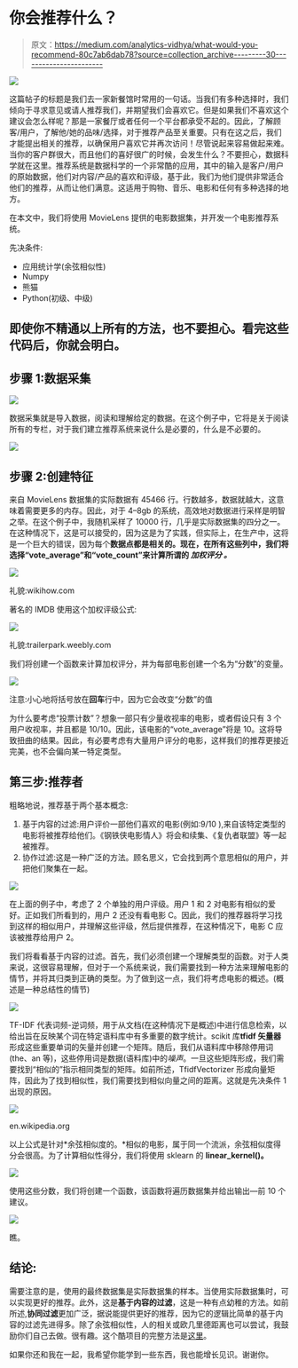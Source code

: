 # 你会推荐什么？

> 原文：<https://medium.com/analytics-vidhya/what-would-you-recommend-80c7ab6dab78?source=collection_archive---------30----------------------->

![](img/c2876ed868fd9b27f90cade2c2a1a574.png)

这篇帖子的标题是我们去一家新餐馆时常用的一句话。当我们有多种选择时，我们倾向于寻求意见或请人推荐我们，并期望我们会喜欢它。但是如果我们不喜欢这个建议会怎么样呢？那是一家餐厅或者任何一个平台都承受不起的。因此，了解顾客/用户，了解他/她的品味/选择，对于推荐产品至关重要。只有在这之后，我们才能提出相关的推荐，以确保用户喜欢它并再次访问！尽管说起来容易做起来难。当你的客户群很大，而且他们的喜好很广的时候，会发生什么？不要担心，数据科学就在这里。推荐系统是数据科学的一个非常酷的应用，其中的输入是客户/用户的原始数据，他们对内容/产品的喜欢和评级，基于此，我们为他们提供非常适合他们的推荐，从而让他们满意。这适用于购物、音乐、电影和任何有多种选择的地方。

在本文中，我们将使用 MovieLens 提供的电影数据集，并开发一个电影推荐系统。

先决条件:

*   应用统计学(余弦相似性)
*   Numpy
*   熊猫
*   Python(初级、中级)

## 即使你不精通以上所有的方法，也不要担心。看完这些代码后，你就会明白。

## 步骤 1:数据采集

![](img/0fdbb6005c5a5dc935d9006ca2789211.png)

数据采集就是导入数据，阅读和理解给定的数据。在这个例子中，它将是关于阅读所有的专栏，对于我们建立推荐系统来说什么是必要的，什么是不必要的。

![](img/59b504daa2be85c0716a78a7c2ce8b23.png)

## 步骤 2:创建特征

来自 MovieLens 数据集的实际数据有 45466 行。行数越多，数据就越大，这意味着需要更多的内存。因此，对于 4–8gb 的系统，高效地对数据进行采样是明智之举。在这个例子中，我随机采样了 10000 行，几乎是实际数据集的四分之一。在这种情况下，这是可以接受的，因为这是为了实践，但实际上，在生产中，这将是一个巨大的错误，因为每个**数据点都是相关的。现在，在所有这些列中，我们将选择“vote_average”和“vote_count”来计算所谓的 ***加权评分*** *。***

![](img/04d33d3f4158098ba32284a02652221a.png)

礼貌:wikihow.com

著名的 IMDB 使用这个加权评级公式:

![](img/c722cb6395ccc912afefaab3e581a8ba.png)

礼貌:trailerpark.weebly.com

我们将创建一个函数来计算加权评分，并为每部电影创建一个名为“分数”的变量。

![](img/03b2dae976c2474330f64de9a8bd3f3d.png)

注意:小心地将括号放在**回车**行中，因为它会改变“分数”的值

为什么要考虑“投票计数”？想象一部只有少量收视率的电影，或者假设只有 3 个用户收视率，并且都是 10/10。因此，该电影的“vote_average”将是 10。这将导致扭曲的结果。因此，有必要考虑有大量用户评分的电影，这样我们的推荐更接近完美，也不会偏向某一特定类型。

## 第三步:推荐者

粗略地说，推荐基于两个基本概念:

1.  基于内容的过滤:用户评价一部他们喜欢的电影(例如:9/10 ),来自该特定类型的电影将被推荐给他们。《钢铁侠电影情人》将会和续集、《复仇者联盟》等一起被推荐。
2.  协作过滤:这是一种广泛的方法。顾名思义，它会找到两个意思相似的用户，并把他们聚集在一起。

![](img/36ff315051bb8accf0a99ccaba34d6da.png)

在上面的例子中，考虑了 2 个单独的用户评级。用户 1 和 2 对电影有相似的爱好。正如我们所看到的，用户 2 还没有看电影 C。因此，我们的推荐器将学习找到这样的相似用户，并理解这些评级，然后提供推荐，在这种情况下，电影 C 应该被推荐给用户 2。

我们将看看基于内容的过滤。首先，我们必须创建一个理解类型的函数。对于人类来说，这很容易理解，但对于一个系统来说，我们需要找到一种方法来理解电影的情节，并将其归类到正确的类型。为了做到这一点，我们将考虑电影的概述。(概述是一种总结性的情节)

![](img/f07c4de4178d094d6908c344950680ee.png)

TF-IDF 代表词频-逆词频，用于从文档(在这种情况下是概述)中进行信息检索，以给出旨在反映某个词在特定语料库中有多重要的数字统计。scikit 库**tfidf 矢量器**形成这些重要单词的矢量并创建一个矩阵。随后，我们从语料库中移除停用词(the、an 等)，这些停用词是数据(语料库)中的*噪声*。一旦这些矩阵形成，我们需要找到“相似的”指示相同类型的矩阵。如前所述，TfidfVectorizer 形成向量矩阵，因此为了找到相似性，我们需要找到相似向量之间的距离。这就是先决条件 1 出现的原因。

![](img/31de0c96686327edc6be8e6be1322e0f.png)

en.wikipedia.org

以上公式是针对*余弦相似度的。*相似的电影，属于同一个流派，余弦相似度得分会很高。为了计算相似性得分，我们将使用 sklearn 的 **linear_kernel()。**

![](img/3f4fca9dbc935cf74bc34336a2bf8cee.png)

使用这些分数，我们将创建一个函数，该函数将遍历数据集并给出输出—前 10 个建议。

![](img/0b61d96baabf78c09a936f14e355f9ca.png)

瞧。

## 结论:

需要注意的是，使用的最终数据集是实际数据集的样本。当使用实际数据集时，可以实现更好的推荐。此外，这是**基于内容的过滤**，这是一种有点幼稚的方法。如前所述,**协同过滤**更加广泛，据说能提供更好的推荐，因为它的逻辑比简单的基于内容的过滤先进得多。除了余弦相似性，人的相关或欧几里德距离也可以尝试，我鼓励你们自己去做。很有趣。这个酷项目的完整方法是[这里](https://github.com/ramakrishnasonakam/Recommender)。

如果你还和我在一起，我希望你能学到一些东西，我也能增长见识。谢谢你。